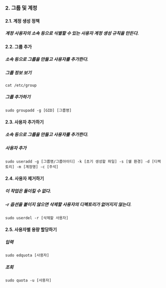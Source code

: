 ### 2. 그룹 및 계정

#### 2.1. 계정 생성 정책
##### 계정 사용자의 소속 등으로 식별할 수 있는 사용자 계정 생성 규칙을 만든다.

#### 2.2. 그룹 추가
##### 소속 등으로 그룹을 만들고 사용자를 추가한다.
##### 그룹 정보 보기 
```
cat /etc/group
```
##### 그룹 추가하기
```
sudo groupadd -g [GID] [그룹명]
```

#### 2.3. 사용자 추가하기
##### 소속 등으로 그룹을 만들고 사용자를 추가한다.
##### 사용자 추가
```
sudo useradd -g [그룹명/그룹아이디] -k [초기 생성할 파일] -s [쉘 환경] -d [디렉토리] -m [계정명] -c [주석]
```


#### 2.4. 사용자 제거하기
##### 이 작업은 돌이킬 수 없다.
##### -r 옵션을 붙이지 않으면 삭제할 사용자의 디렉토리가 없어지지 않는다.
```
sudo userdel -r [삭제할 사용자]
```

#### 2.5. 사용자별 용량 할당하기
##### 입력
```
sudo edquota [사용자]
```
##### 조회
```
sudo quota -u [사용자]
```
